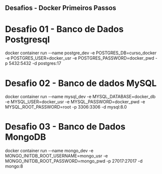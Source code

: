 ## Desafios - Docker Primeiros Passos ##

# Desafio 01 - Banco de Dados Postgresql #
docker container run --name postgre_dev -e POSTGRES_DB=curso_docker -e POSTGRES_USER=docker_usr -e POSTGRES_PASSWORD=docker_pwd -p 5432:5432 -d postgres:17

# Desafio 02 - Banco de dados MySQL #
docker container run --name mysql_dev -e MYSQL_DATABASE=docker_db -e MYSQL_USER=docker_usr -e MYSQL_PASSWORD=docker_pwd -e MYSQL_ROOT_PASSWORD=root -p 3306:3306 -d mysql:8.0

# Desafio 03 - Banco de Dados MongoDB #
docker container run --name mongo_dev -e MONGO_INITDB_ROOT_USERNAME=mongo_usr -e MONGO_INITDB_ROOT_PASSWORD=mongo_pwd -p 27017:27017 -d mongo:8
